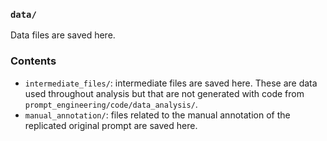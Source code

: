 ### `data/`

Data files are saved here.

### Contents
- `intermediate_files/`: intermediate files are saved here. These are data used throughout analysis but that are not generated with code from `prompt_engineering/code/data_analysis/`.
- `manual_annotation/`: files related to the manual annotation of the replicated original prompt are saved here.